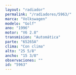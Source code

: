 ```yaml
---
layout: "radiador"
permalink: "/radiadores/5963/"
marca: "Volkswagen"
modelo: "Golf"
ano: "1996"
motor: "V6 2.8"
transmision: "Automática"
parte: "65265A"
clima: "Con clima"
alto: "25 5/8"
ancho: "15 3/8"
observaciones: ""
id: "5963"
---
```


